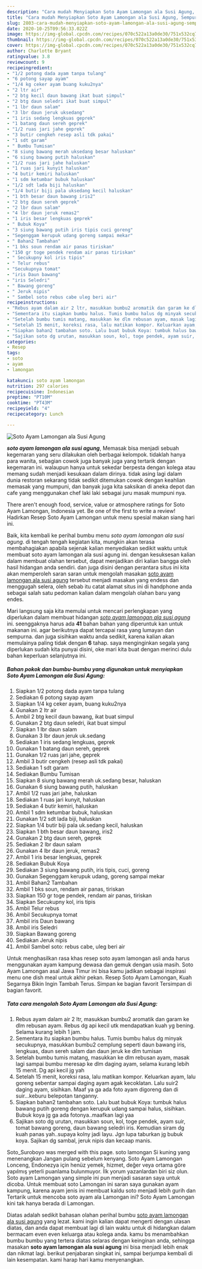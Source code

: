 ```yaml
---
description: "Cara mudah Menyiapkan Soto Ayam Lamongan ala Susi Agung, Sempurna"
title: "Cara mudah Menyiapkan Soto Ayam Lamongan ala Susi Agung, Sempurna"
slug: 2803-cara-mudah-menyiapkan-soto-ayam-lamongan-ala-susi-agung-sempurna
date: 2020-10-25T09:56:33.022Z
image: https://img-global.cpcdn.com/recipes/070c522a13a0de30/751x532cq70/soto-ayam-lamongan-ala-susi-agung-foto-resep-utama.jpg
thumbnail: https://img-global.cpcdn.com/recipes/070c522a13a0de30/751x532cq70/soto-ayam-lamongan-ala-susi-agung-foto-resep-utama.jpg
cover: https://img-global.cpcdn.com/recipes/070c522a13a0de30/751x532cq70/soto-ayam-lamongan-ala-susi-agung-foto-resep-utama.jpg
author: Charlotte Bryant
ratingvalue: 3.8
reviewcount: 9
recipeingredient:
- "1/2 potong dada ayam tanpa tulang"
- "6 potong sayap ayam"
- "1/4 kg ceker ayam buang kuku2nya"
- "2 ltr air"
- "2 btg kecil daun bawang ikat buat simpul"
- "2 btg daun seledri ikat buat simpul"
- "1 lbr daun salam"
- "3 lbr daun jeruk uksedang"
- "1 iris sedang lengkuas geprek"
- "1 batang daun sereh geprek"
- "1/2 ruas jari jahe geprek"
- "3 butir cengkeh resep asli tdk pakai"
- "1 sdt garam"
- " Bumbu Tumisan"
- "8 siung bawang merah uksedang besar haluskan"
- "6 siung bawang putih haluskan"
- "1/2 ruas jari jahe haluskan"
- "1 ruas jari kunyit haluskan"
- "4 butir kemiri haluskan"
- "1 sdm ketumbar bubuk haluskan"
- "1/2 sdt lada biji haluskan"
- "1/4 butir biji pala uksedang kecil haluskan"
- "1 bth besar daun bawang iris2"
- "2 btg daun sereh geprek"
- "2 lbr daun salam"
- "4 lbr daun jeruk remas2"
- "1 iris besar lengkuas geprek"
- " Bubuk Koya"
- "3 siung bawang putih iris tipis cuci goreng"
- "Segenggam kerupuk udang goreng sampai mekar"
- " Bahan2 Tambahan"
- "1 bks soun rendam air panas tiriskan"
- "150 gr toge pendek rendam air panas tiriskan"
- " Secukupny kol iris tipis"
- " Telur rebus"
- "Secukupnya tomat"
- "iris Daun bawang"
- "iris Seledri"
- " Bawang goreng"
- " Jeruk nipis"
- " Sambel soto rebus cabe uleg beri air"
recipeinstructions:
- "Rebus ayam dalam air 2 ltr, masukkan bumbu2 aromatik dan garam ke dlm rebusan ayam. Rebus dg api kecil utk mendapatkan kuah yg bening. Selama kurang lebih 1 jam."
- "Sementara itu siapkan bumbu halus. Tumis bumbu halus dg minyak secukupnya, masukkan bumbu2 cemplung seperti daun bawang iris, lengkuas, daun sereh salam dan daun jeruk ke dlm tumisan"
- "Setelah bumbu tumis matang, masukkan ke dlm rebusan ayam, masak lagi sampai bumbu meresap ke dlm daging ayam, selama kurang lebih 15 menit. Dg api kecil jg yah"
- "Setelah 15 menit, koreksi rasa, lalu matikan kompor. Keluarkan ayam, lalu goreng sebentar sampai daging ayam agak kecoklatan. Lalu suir2 daging ayam, sisihkan. Maaf ya ga ada foto ayam digoreng dan di suir...keburu belepotan tanganny."
- "Siapkan bahan2 tambahan soto. Lalu buat bubuk Koya: tumbuk halus bawang putih goreng dengan kerupuk udang sampai halus, sisihkan. Bubuk koya jg ga ada fotonya..maafkan lagi yaa"
- "Sajikan soto dg urutan, masukkan soun, kol, toge pendek, ayam suir, tomat bawang goreng, daun bawang seledri iris. Kemudian siram dg kuah panas yah..supaya kolny jadi layu. Jgn lupa taburkan jg bubuk koya. Sajikan dg sambal, jeruk nipis dan kecaap manis."
categories:
- Resep
tags:
- soto
- ayam
- lamongan

katakunci: soto ayam lamongan 
nutrition: 297 calories
recipecuisine: Indonesian
preptime: "PT10M"
cooktime: "PT43M"
recipeyield: "4"
recipecategory: Lunch

---
```



![Soto Ayam Lamongan ala Susi Agung](https://img-global.cpcdn.com/recipes/070c522a13a0de30/751x532cq70/soto-ayam-lamongan-ala-susi-agung-foto-resep-utama.jpg)

<b><i>soto ayam lamongan ala susi agung</i></b>, Memasak bisa menjadi sebuah kegemaran yang seru dilakukan oleh berbagai kelompok. tidaklah hanya para wanita, sebagian cowok juga banyak juga yang tertarik dengan kegemaran ini. walaupun hanya untuk sekedar berpesta dengan kolega atau memang sudah menjadi kesukaan dalam dirinya. tidak asing lagi dalam dunia restoran sekarang tidak sedikit ditemukan cowok dengan keahlian memasak yang mumpuni, dan banyak juga kita saksikan di aneka depot dan cafe yang menggunakan chef laki laki sebagai juru masak mumpuni nya.

There aren&#39;t enough food, service, value or atmosphere ratings for Soto Ayam Lamongan, Indonesia yet. Be one of the first to write a review! Hadirkan Resep Soto Ayam Lamongan untuk menu spesial makan siang hari ini.

Baik, kita kembali ke perihal bumbu menu <i>soto ayam lamongan ala susi agung</i>. di tengah tengah kegiatan kita, mungkin akan terasa membahagiakan apabila sejenak kalian menyediakan sedikit waktu untuk membuat soto ayam lamongan ala susi agung ini. dengan kesuksesan kalian dalam membuat olahan tersebut, dapat menjadikan diri kalian bangga oleh hasil hidangan anda sendiri. dan juga disini dengan perantara situs ini kita akan memperoleh saran saran untuk mengolah masakan <u>soto ayam lamongan ala susi agung</u> tersebut menjadi masakan yang endess dan menggugah selera, oleh sebab itu catat alamat situs ini di handphone anda sebagai salah satu pedoman kalian dalam mengolah olahan baru yang endes.


Mari langsung saja kita memulai untuk mencari perlengkapan yang diperlukan dalam membuat hidangan <u><i>soto ayam lamongan ala susi agung</i></u> ini. seenggaknya harus ada <b>41</b> bahan bahan yang diperuntuk kan untuk makanan ini. agar berikutnya dapat tercapai rasa yang lumayan dan sempurna. dan juga sisihkan waktu anda sedikit, karena kalian akan memulainya paling tidak dengan <b>6</b> tahap. saya menginginkan segala yang diperlukan sudah kita punyai disini, oke mari kita buat dengan merinci dulu bahan keperluan selanjutnya ini.

<!--inarticleads1-->

##### Bahan pokok dan bumbu-bumbu yang digunakan untuk menyiapkan Soto Ayam Lamongan ala Susi Agung:

1. Siapkan 1/2 potong dada ayam tanpa tulang
1. Sediakan 6 potong sayap ayam
1. Siapkan 1/4 kg ceker ayam, buang kuku2nya
1. Gunakan 2 ltr air
1. Ambil 2 btg kecil daun bawang, ikat buat simpul
1. Gunakan 2 btg daun seledri, ikat buat simpul
1. Siapkan 1 lbr daun salam
1. Gunakan 3 lbr daun jeruk uk.sedang
1. Sediakan 1 iris sedang lengkuas, geprek
1. Gunakan 1 batang daun sereh, geprek
1. Gunakan 1/2 ruas jari jahe, geprek
1. Ambil 3 butir cengkeh (resep asli tdk pakai)
1. Sediakan 1 sdt garam
1. Sediakan  Bumbu Tumisan
1. Siapkan 8 siung bawang merah uk.sedang besar, haluskan
1. Gunakan 6 siung bawang putih, haluskan
1. Ambil 1/2 ruas jari jahe, haluskan
1. Sediakan 1 ruas jari kunyit, haluskan
1. Sediakan 4 butir kemiri, haluskan
1. Ambil 1 sdm ketumbar bubuk, haluskan
1. Gunakan 1/2 sdt lada biji, haluskan
1. Siapkan 1/4 butir biji pala uk.sedang kecil, haluskan
1. Siapkan 1 bth besar daun bawang, iris2
1. Gunakan 2 btg daun sereh, geprek
1. Sediakan 2 lbr daun salam
1. Gunakan 4 lbr daun jeruk, remas2
1. Ambil 1 iris besar lengkuas, geprek
1. Sediakan  Bubuk Koya
1. Sediakan 3 siung bawang putih, iris tipis, cuci, goreng
1. Gunakan Segenggam kerupuk udang, goreng sampai mekar
1. Ambil  Bahan2 Tambahan
1. Ambil 1 bks soun, rendam air panas, tiriskan
1. Siapkan 150 gr toge pendek, rendam air panas, tiriskan
1. Siapkan  Secukupny kol, iris tipis
1. Ambil  Telur rebus
1. Ambil Secukupnya tomat
1. Ambil iris Daun bawang
1. Ambil iris Seledri
1. Siapkan  Bawang goreng
1. Sediakan  Jeruk nipis
1. Ambil  Sambel soto: rebus cabe, uleg beri air


Untuk menghasilkan rasa khas resep soto ayam lamongan asli anda harus menggunakan ayam kampung dewasa dan gemuk dengan usia masih. Soto Ayam Lamongan asal Jawa Timur ini bisa kamu jadikan sebagai inspirasi menu one dish meal untuk akhir pekan. Resep Soto Ayam Lamongan, Kuah Segarnya Bikin Ingin Tambah Terus. Simpan ke bagian favorit Tersimpan di bagian favorit. 

<!--inarticleads2-->

##### Tata cara mengolah Soto Ayam Lamongan ala Susi Agung:

1. Rebus ayam dalam air 2 ltr, masukkan bumbu2 aromatik dan garam ke dlm rebusan ayam. Rebus dg api kecil utk mendapatkan kuah yg bening. Selama kurang lebih 1 jam.
1. Sementara itu siapkan bumbu halus. Tumis bumbu halus dg minyak secukupnya, masukkan bumbu2 cemplung seperti daun bawang iris, lengkuas, daun sereh salam dan daun jeruk ke dlm tumisan
1. Setelah bumbu tumis matang, masukkan ke dlm rebusan ayam, masak lagi sampai bumbu meresap ke dlm daging ayam, selama kurang lebih 15 menit. Dg api kecil jg yah
1. Setelah 15 menit, koreksi rasa, lalu matikan kompor. Keluarkan ayam, lalu goreng sebentar sampai daging ayam agak kecoklatan. Lalu suir2 daging ayam, sisihkan. Maaf ya ga ada foto ayam digoreng dan di suir...keburu belepotan tanganny.
1. Siapkan bahan2 tambahan soto. Lalu buat bubuk Koya: tumbuk halus bawang putih goreng dengan kerupuk udang sampai halus, sisihkan. Bubuk koya jg ga ada fotonya..maafkan lagi yaa
1. Sajikan soto dg urutan, masukkan soun, kol, toge pendek, ayam suir, tomat bawang goreng, daun bawang seledri iris. Kemudian siram dg kuah panas yah..supaya kolny jadi layu. Jgn lupa taburkan jg bubuk koya. Sajikan dg sambal, jeruk nipis dan kecaap manis.


Soto_Suroboyo was merged with this page. soto lamongan Si kuning yang menenangkan Jangan pulang sebelum kenyang. Soto Ayam Lamongan Lonceng, Endonezya için henüz yemek, hizmet, değer veya ortama göre yapılmış yeterli puanlama bulunmuyor. İlk yorum yazanlardan biri siz olun. Soto ayam Lamongan yang simple ini pun menjadi sasaran saya untuk dicoba. Untuk membuat soto Lamongan ini saran saya gunakan ayam kampung, karena ayam jenis ini membuat kaldu soto menjadi lebih gurih dan Tertarik untuk mencoba soto ayam ala Lamongan ini? Soto Ayam Lamongan kini tak hanya berada di Lamongan. 

Diatas adalah sedikit bahasan olahan perihal bumbu <u>soto ayam lamongan ala susi agung</u> yang lezat. kami ingin kalian dapat mengerti dengan ulasan diatas, dan anda dapat membuat lagi di lain waktu untuk di hidangkan dalam bermacam even even keluarga atau kolega anda. kamu bs menambahkan bumbu bumbu yang tertera diatas selaras dengan keinginan anda, sehingga masakan <b>soto ayam lamongan ala susi agung</b> ini bisa menjadi lebih enak dan nikmat lagi. berikut penjabaran singkat ini, sampai berjumpa kembali di lain kesempatan. kami harap hari kamu menyenangkan.
